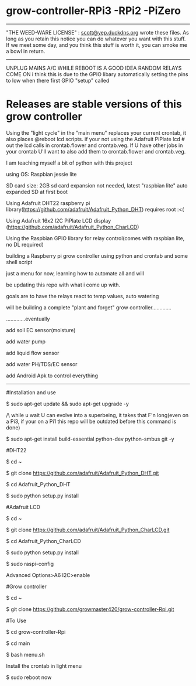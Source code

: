 # grow-controller-RPi3 -RPi2 -PiZero
***************************************************************************
"THE WEED-WARE LICENSE" :
 <scott snyder> scott@yep.duckdns.org wrote these files.  As long as you
 retain this notice you can do whatever you want with this stuff. 
 If we meet some day, and you think this stuff is worth it,
 you can smoke me a bowl in return.
***************************************************************************

UNPLUG MAINS A/C WHILE REBOOT IS A GOOD IDEA RANDOM RELAYS COME ON i think this is due to the GPIO libary automatically setting the pins to low when there first GPIO "setup" called

# Releases are stable versions of this grow controller


Using the "light cycle" in the "main menu" replaces your current crontab, it also places @reboot lcd scripts.
if your not using the Adafruit PiPlate lcd # out the lcd calls in crontab.flower and crontab.veg. If U have other
jobs in your crontab U'll want to also add them to crontab.flower and crontab.veg.
 
I am teaching myself a bit of python with this project



using OS: Raspbian jessie lite

SD card size: 2GB sd card expansion not needed, latest "raspbian lite" auto expanded SD at first boot

Using Adafruit DHT22 raspberry pi library(https://github.com/adafruit/Adafruit_Python_DHT) requires root :<(

Using Adafruit 16x2 I2C PiPlate LCD display (https://github.com/adafruit/Adafruit_Python_CharLCD)

Using the Raspbian GPIO library for relay control(comes with raspbian lite, no DL required) 


building a Raspberry pi grow controller using python and crontab and some shell script

just a menu for now, learning how to automate all and will

be updating this repo with what i come up with.

goals are to have the relays react to temp values, auto watering



will be building a complete "plant and forget" grow controller.............

.............eventually
 
add soil EC sensor(moisture)

add water pump

add liquid flow sensor

add water PH/TDS/EC sensor

add Android Apk to control everything

***************************************************************************************
#Installation and use

$ sudo apt-get update && sudo apt-get upgrade -y 

/\ while u wait U can evolve into a superbeing, it takes that F'n long(even on a Pi3, if your on a Pi1 this repo will be outdated before this command is done)
 
$ sudo apt-get install build-essential python-dev python-smbus git -y

#DHT22

$ cd ~

$ git clone https://github.com/adafruit/Adafruit_Python_DHT.git

$ cd Adafruit_Python_DHT

$ sudo python setup.py install

#Adafruit LCD

$ cd ~

$ git clone https://github.com/adafruit/Adafruit_Python_CharLCD.git

$ cd Adafruit_Python_CharLCD

$ sudo python setup.py install

$ sudo raspi-config 

Advanced Options>A6 I2C>enable

#Grow controller

$ cd ~

$ git clone https://github.com/growmaster420/grow-controller-Rpi.git

#To Use

$ cd grow-controller-Rpi

$ cd main

$ bash menu.sh

Install the crontab in light menu

$ sudo reboot now
